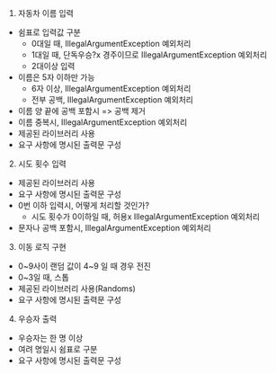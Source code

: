 1. 자동차 이름 입력
- 쉼표로 입력값 구분
  - 0대일 때, IllegalArgumentException 예외처리
  - 1대일 때, 단독우승?x 경주이므로 IllegalArgumentException 예외처리
  - 2대이상 입력
- 이름은 5자 이하만 가능 
    - 6자 이상, IllegalArgumentException 예외처리
    - 전부 공백, IllegalArgumentException 예외처리
- 이름 양 끝에 공백 포함시 => 공백 제거
- 이름 중복시, IllegalArgumentException 예외처리
- 제공된 라이브러리 사용
- 요구 사항에 명시된 출력문 구성

2. 시도 횟수 입력
- 제공된 라이브러리 사용
- 요구 사항에 명시된 출력문 구성
- 0번 이하 입력시, 어떻게 처리할 것인가? 
  - 시도 횟수가 0이하일 때, 허용x IllegalArgumentException 예외처리
- 문자나 공백 포함시, IllegalArgumentException 예외처리
    
3. 이동 로직 구현
- 0~9사이 랜덤 값이 4~9 일 때 경우 전진
- 0~3일 때, 스톱
- 제공된 라이브러리 사용(Randoms)
- 요구 사항에 명시된 출력문 구성

4. 우승자 출력
- 우승자는 한 명 이상
- 여려 명일시 쉼표로 구분
- 요구 사항에 명시된 출력문 구성
